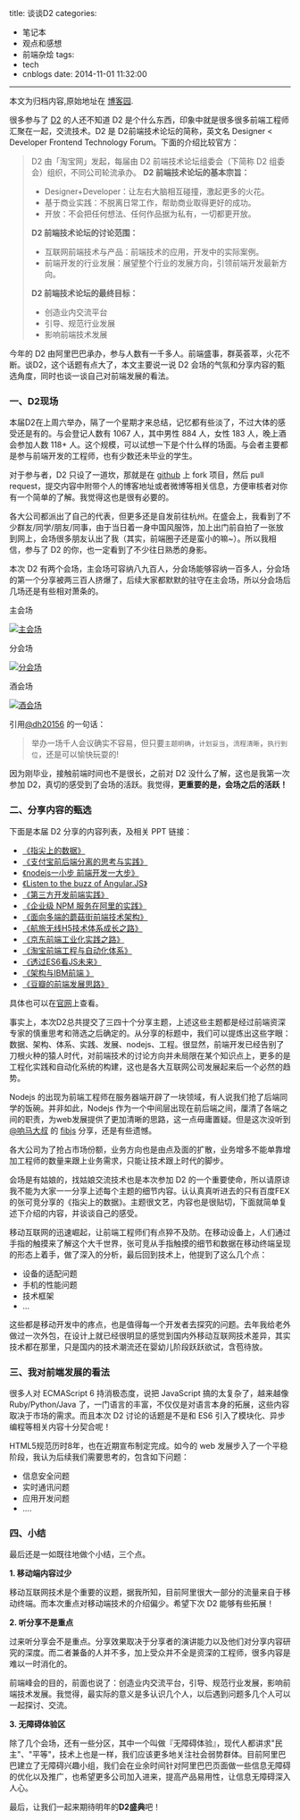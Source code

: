 title: 谈谈D2
categories:
  - 笔记本
  - 观点和感想
  - 前端杂烩
tags:
  - tech
  - cnblogs
date: 2014-11-01 11:32:00
---

<div class="history-article">本文为归档内容,原始地址在 <a href="http://www.cnblogs.com/hustskyking/archive/2014/11/01/communication-in-d2.html" target="_blank">博客园</a>.</div>

<p>很多参与了 <a href="http://d2forum.alibaba-inc.com/">D2</a> 的人还不知道 D2 是个什么东西，印象中就是很多很多前端工程师汇聚在一起，交流技术。D2 是 D2前端技术论坛的简称，英文名 Designer < Developer Frontend Technology Forum。下面的介绍比较官方：</p>
<blockquote>
<p>D2 由「淘宝网」发起，每届由 D2 前端技术论坛组委会（下简称 D2 组委会）组织，不同公司轮流承办。
<strong>D2 前端技术论坛的基本宗旨：</strong></p>
<ul>
<li>Designer+Developer：让左右大脑相互碰撞，激起更多的火花。</li>
<li>基于商业实践：不脱离日常工作，帮助商业取得更好的成功。</li>
<li>开放：不会把任何想法、任何作品据为私有，一切都更开放。</li>

</ul>
<p><strong>D2 前端技术论坛的讨论范围：</strong></p>
<ul>
<li>互联网前端技术与产品：前端技术的应用，开发中的实际案例。</li>
<li>前端开发的行业发展：展望整个行业的发展方向，引领前端开发最新方向。</li>

</ul>
<p><strong>D2 前端技术论坛的最终目标：</strong></p>
<ul>
<li>创造业内交流平台</li>
<li>引导、规范行业发展</li>
<li>影响前端技术发展</li>

</ul>

</blockquote>
<p>今年的 D2 由阿里巴巴承办，参与人数有一千多人。前端盛事，群英荟萃，火花不断。谈D2，这个话题有点大了，本文主要说一说 D2 会场的气氛和分享内容的甄选角度，同时也谈一谈自己对前端发展的看法。</p>
<h3 id="d2_1"><a class="headeranchor-link" name="user-content-d2_1" href="#d2_1"></a>一、D2现场</h3>
<p>本届D2在上周六举办，隔了一个星期才来总结，记忆都有些淡了，不过大体的感受还是有的。与会登记人数有 1067 人，其中男性 884 人，女性 183 人，晚上酒会参加人数 118+ 人。这个规模，可以试想一下是个什么样的场面。与会者主要都是参与前端开发的工程师，也有少数还未毕业的学生。</p>
<p>对于参与者，D2 只设了一道坎，那就是在 <a href="https://github.com/soulteary/Get-D2-2014-Ticket">github</a> 上 fork 项目，然后 pull request，提交内容中附带个人的博客地址或者微博等相关信息，方便审核者对你有一个简单的了解。我觉得这也是很有必要的。</p>
<p>各大公司都派出了自己的代表，但更多还是自发前往杭州。在盛会上，我看到了不少群友/同学/朋友/同事，由于当日着一身中国风服饰，加上出门前自拍了一张放到网上，会场很多朋友认出了我（其实，前端圈子还是蛮小的嘛~）。所以我相信，参与了 D2 的你，也一定看到了不少往日熟悉的身影。</p>
<p>本次 D2 有两个会场，主会场可容纳八九百人，分会场能够容纳一百多人，分会场的第一个分享被两三百人挤爆了，后续大家都默默的驻守在主会场，所以分会场后几场还是有些相对萧条的。</p>
<p>主会场</p>
<p><a href="http://images.cnitblog.com/blog/387325/201411/011126593624339.jpg"><img src="http://images.cnitblog.com/blog/387325/201411/011126593624339.jpg" alt="主会场"></a></p>
<p>分会场</p>
<p><a href="http://images.cnitblog.com/blog/387325/201411/011126361907584.jpg"><img src="http://images.cnitblog.com/blog/387325/201411/011126361907584.jpg" alt="分会场"></a></p>
<p>酒会场</p>
<p><a href="http://images.cnitblog.com/blog/387325/201411/011128021596319.jpg"><img src="http://images.cnitblog.com/blog/387325/201411/011128021596319.jpg" alt="酒会场"></a></p>
<p>引用<a href="http://weibo.com/dh20156">@dh20156</a> 的一句话：</p>
<blockquote>
<p>举办一场千人会议确实不容易，但只要<code>主题明确</code>，<code>计划妥当</code>，<code>流程清晰</code>，<code>执行到位</code>，还是可以愉快玩耍的!</p>

</blockquote>
<p>因为刚毕业，接触前端时间也不是很长，之前对 D2 没什么了解，这也是我第一次参加 D2，真切的感受到了会场的活跃。我觉得，<strong>更重要的是，会场之后的活跃！</strong></p>
<h3 id="_1"><a class="headeranchor-link" name="user-content-_1" href="#_1"></a>二、分享内容的甄选</h3>
<p>下面是本届 D2 分享的内容列表，及相关 PPT 链接：</p>
<ul>
<li><a href="http://vdisk.weibo.com/s/C30SUspJtfdET">《指尖上的数据》</a></li>
<li><a href="http://vdisk.weibo.com/s/C30SUspJtfe1v">《支付宝前后端分离的思考与实践》</a></li>
<li><a href="http://vdisk.weibo.com/s/C30SUspJtfe4O">《nodejs一小步 前端开发一大步》</a></li>
<li><a href="http://vdisk.weibo.com/s/C30SUspJtfe1b">《Listen to the buzz of Angular.JS》</a></li>
<li><a href="http://vdisk.weibo.com/s/C30SUspJtfdhI">《第三方开发前端实践》</a></li>
<li><a href="http://vdisk.weibo.com/s/C30SUspJtfe20">《企业级 NPM 服务在阿里的实践》</a></li>
<li><a href="http://vdisk.weibo.com/s/C30SUspJtfdi5">《面向多端的蘑菇街前端技术架构》</a></li>
<li><a href="http://vdisk.weibo.com/s/C30SUspJtex-X">《航旅无线H5技术体系成长之路》</a></li>
<li><a href="http://vdisk.weibo.com/s/C30SUspJtf4sv">《京东前端工业化实践之路》</a></li>
<li><a href="http://vdisk.weibo.com/s/C30SUspJtfe1a">《淘宝前端工程与自动化体系》</a></li>
<li><a href="http://johnhax.net/2014/es6-js-future/">《透过ES6看JS未来》</a></li>
<li><a href="http://vdisk.weibo.com/s/C30SUspJtesC9">《架构与IBM前端 》</a></li>
<li><a href="http://vdisk.weibo.com/s/C30SUspJtf7lO">《豆瓣的前端发展思路》</a></li>

</ul>
<p>具体也可以在<a href="http://d2forum.alibaba-inc.com/">官网</a>上查看。</p>
<p>事实上，本次D2总共提交了三四十个分享主题，上述这些主题都是经过前端资深专家的慎重思考和筛选之后确定的。从分享的标题中，我们可以提炼出这些字眼：数据、架构、体系、实践、发展、nodejs、工程。很显然，前端开发已经告别了刀根火种的猿人时代，对前端技术的讨论方向并未局限在某个知识点上，更多的是工程化实践和自动化系统的构建，这也是各大互联网公司发展起来后一个必然的趋势。</p>
<p>Nodejs 的出现为前端工程师在服务器端开辟了一块领域，有人说我们抢了后端同学的饭碗。并非如此，Nodejs 作为一个中间层出现在前后端之间，厘清了各端之间的职责，为web发展提供了更加清晰的思路，这一点毋庸置疑。但是这次没听到<a href="http://weibo.com/xicilion">@响马大叔</a> 的 <a href="https://github.com/xicilion/fibjs">fibjs</a> 分享，还是有些遗憾。</p>
<p>各大公司为了抢占市场份额，业务方向也是由点及面的扩散，业务增多不能单靠增加工程师的数量来跟上业务需求，只能让技术跟上时代的脚步。</p>
<p>会场是有姑娘的，找姑娘交流技术也是本次参加 D2 的一个重要使命，所以请原谅我不能为大家一一分享上述每个主题的细节内容。认认真真听进去的只有百度FEX的张可竞分享的《指尖上的数据》。主题很文艺，内容也是很贴切，下面就简单复述下介绍的内容，并谈谈自己的感受。</p>
<p>移动互联网的迅速崛起，让前端工程师们有点猝不及防。在移动设备上，人们通过手指的触摸来了解这个大千世界，张可竞从手指触摸的细节和数据在移动终端呈现的形态上着手，做了深入的分析，最后回到技术上，他提到了这么几个点：</p>
<ul>
<li>设备的适配问题</li>
<li>手机的性能问题</li>
<li>技术框架</li>
<li>...</li>

</ul>
<p>这些都是移动开发中的疼点，也是值得每一个开发者去探究的问题。去年我给老外做过一次外包，在设计上就已经很明显的感觉到国内外移动互联网技术差异，其实技术都在那里，只是国内的技术潮流还在婴幼儿阶段跃跃欲试，含苞待放。</p>
<h3 id="_2"><a class="headeranchor-link" name="user-content-_2" href="#_2"></a>三、我对前端发展的看法</h3>
<p>很多人对 ECMAScript 6 持消极态度，说把 JavaScript 搞的太复杂了，越来越像 Ruby/Python/Java 了，一门语言的丰富，不仅仅是对语言本身的拓展，这些内容取决于市场的需求。而且本次 D2 讨论的话题是不是和 ES6 引入了模块化、异步编程等相关内容十分契合呢！</p>
<p>HTML5规范历时8年，也在近期宣布制定完成。如今的 web 发展步入了一个平稳阶段，我认为后续我们需要思考的，包含如下问题：</p>
<ul>
<li>信息安全问题</li>
<li>实时通讯问题</li>
<li>应用开发问题</li>
<li>....</li>

</ul>
<h3 id="_3"><a class="headeranchor-link" name="user-content-_3" href="#_3"></a>四、小结</h3>
<p>最后还是一如既往地做个小结，三个点。</p>
<p><strong>1. 移动端内容过少</strong></p>
<p>移动互联网技术是个重要的议题，据我所知，目前阿里很大一部分的流量来自于移动终端。而本次重点对移动端技术的介绍偏少。希望下次 D2 能够有些拓展！</p>
<p><strong>2. 听分享不是重点</strong></p>
<p>过来听分享会不是重点。分享效果取决于分享者的演讲能力以及他们对分享内容研究的深度。而二者兼备的人并不多，加上受众并不全是资深的工程师，很多内容是难以一时消化的。</p>
<p>前端峰会的目的，前面也说了：创造业内交流平台，引导、规范行业发展，影响前端技术发展。我觉得，最实际的意义是多认识几个人，以后遇到问题多几个人可以一起探讨、交流。</p>
<p><strong>3. 无障碍体验区</strong></p>
<p>除了几个会场，还有一些分区，其中一个叫做『无障碍体验』，现代人都讲求"民主"、"平等"，技术上也是一样，我们应该更多地关注社会弱势群体。目前阿里巴巴建立了无障碍兴趣小组，我们会在业余时间针对阿里巴巴页面做一些信息无障碍的优化以及推广，也希望更多公司加入进来，提高产品易用性，让信息无障碍深入人心。</p>
<p>最后，让我们一起来期待明年的<strong>D2盛典</strong>吧！</p>